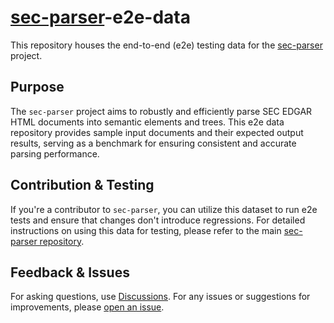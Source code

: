 # [sec-parser](https://github.com/alphanome-ai/sec-parser)-e2e-data

This repository houses the end-to-end (e2e) testing data for the [sec-parser](https://github.com/alphanome-ai/sec-parser) project.

## Purpose

The `sec-parser` project aims to robustly and efficiently parse SEC EDGAR HTML documents into semantic elements and trees. This e2e data repository provides sample input documents and their expected output results, serving as a benchmark for ensuring consistent and accurate parsing performance.

## Contribution & Testing

If you're a contributor to `sec-parser`, you can utilize this dataset to run e2e tests and ensure that changes don't introduce regressions. For detailed instructions on using this data for testing, please refer to the main [sec-parser repository](https://github.com/alphanome-ai/sec-parser).

## Feedback & Issues

For asking questions, use [Discussions](https://github.com/orgs/alphanome-ai/discussions). For any issues or suggestions for improvements, please [open an issue](https://github.com/alphanome-ai/sec-parser/issues).
